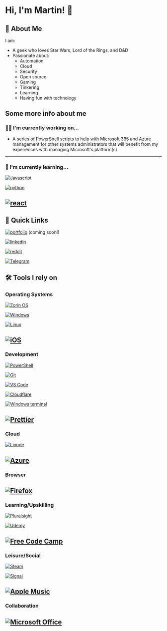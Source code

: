 
# Hi, I'm Martin! 👋


## 🚀 About Me
I am:
- A geek who loves Star Wars, Lord of the Rings, and D&D
- Passionate about:
   - Automation
   - Cloud
   - Security
   - Open source
   - Gaming
   - Tinkering 
   - Learning
   - Having fun with technology


## Some more info about me
### 👩‍💻 I'm currently working on...

- A series of PowerShell scripts to help with Microsoft 365 and Azure management for other systems administrators that will benefit from my experiences with managing Microsoft's platform(s)
---

### 🧠 I'm currently learning...

[![Javascript](https://img.shields.io/badge/JavaScript-323330?style=for-the-badge&logo=javascript&logoColor=F7DF1E)](https://www.javascript.com/)

[![python](https://img.shields.io/badge/Python-FFD43B?style=for-the-badge&logo=python&logoColor=darkgreen)](https://www.python.org/)

[![react](https://img.shields.io/badge/React-20232A?style=for-the-badge&logo=react&logoColor=61DAFB)](https://reactjs.org/)
---

## 🔗 Quick Links
[![portfolio](https://img.shields.io/badge/my_portfolio-000?style=for-the-badge&logo=ko-fi&logoColor=white)](https://martinhiriart.com/) (coming soon!)

[![linkedin](https://img.shields.io/badge/linkedin-0A66C2?style=for-the-badge&logo=linkedin&logoColor=white)](https://www.linkedin.com/in/martin-hiriart-4aa02918b)

[![reddit](https://img.shields.io/badge/Reddit-FF4500?style=for-the-badge&logo=reddit&logoColor=white)](https://reddit.com/u/BL4ZEDB4C0N5)

[![Telegram](https://img.shields.io/badge/Telegram-2CA5E0?style=for-the-badge&logo=telegram&logoColor=white)](https://t.me/BL4ZEDB4C0N5)



## 🛠 Tools I rely on

### Operating Systems
[![Zorin OS](https://img.shields.io/badge/Zorin%20OS-0CC1F3?style=for-the-badge&logo=zorin&logoColor=white)](https://zorin.com/)

[![Windows](https://img.shields.io/badge/Windows-0078D6?style=for-the-badge&logo=windows&logoColor=white)](https://www.microsoft.com/en-us/windows)

[![Linux](https://img.shields.io/badge/Linux-FCC624?style=for-the-badge&logo=linux&logoColor=black)](https://www.kernel.org/)

[![iOS](https://img.shields.io/badge/iOS-000000?style=for-the-badge&logo=ios&logoColor=white)](https://www.apple.com/ios/ios-15/)
---
### Development
[![PowerShell](https://img.shields.io/badge/PowerShell-5391FE?style=for-the-badge&logo=PowerShell&logoColor=white)](https://github.com/powershell/powershell)

[![Git](https://img.shields.io/badge/GIT-E44C30?style=for-the-badge&logo=git&logoColor=white)](https://git-scm.com/)

[![VS Code](https://img.shields.io/badge/Visual_Studio_Code-0078D4?style=for-the-badge&logo=visual%20studio%20code&logoColor=white)](https://code.visualstudio.com/)

[![Cloudflare](https://img.shields.io/badge/Cloudflare-F38020?style=for-the-badge&logo=Cloudflare&logoColor=white)](https://cloudflare.com/)

[![Windows terminal](https://img.shields.io/badge/windows%20terminal-4D4D4D?style=for-the-badge&logo=windows%20terminal&logoColor=white)](https://docs.microsoft.com/en-us/windows/terminal/install)

[![Prettier](https://img.shields.io/badge/prettier-1A2C34?style=for-the-badge&logo=prettier&logoColor=F7BA3E)](https://prettier.io/)
---
### Cloud
[![Linode](https://img.shields.io/badge/Linode-00A95C?style=for-the-badge&logo=Linode&logoColor=white)](https://www.linode.com/)

[![Azure](https://img.shields.io/badge/Microsoft_Azure-0089D6?style=for-the-badge&logo=microsoft-azure&logoColor=white)](https://azure.microsoft.com/en-us/)
---
### Browser
[![Firefox](https://img.shields.io/badge/Firefox_Browser-FF7139?style=for-the-badge&logo=Firefox-Browser&logoColor=white)](https://www.mozilla.org/en-US/firefox/new/)
---
### Learning/Upskilling
[![Pluralsight](https://img.shields.io/badge/Pluralsight-F15B2A?style=for-the-badge&logo=Pluralsight&logoColor=white)](https://www.pluralsight.com/)

[![Udemy](https://img.shields.io/badge/Udemy-EC5252?style=for-the-badge&logo=Udemy&logoColor=white)](https://www.udemy.com/)

[![Free Code Camp](https://img.shields.io/badge/free%20code%20camp-27273D?style=for-the-badge&logo=freecodecamp&logoColor=white)](https://www.freecodecamp.org/)
---
### Leisure/Social
[![Steam](https://img.shields.io/badge/Steam-000000?style=for-the-badge&logo=steam&logoColor=white)](https://store.steampowered.com/)

[![Signal](https://img.shields.io/badge/Signal-3A76F0?style=for-the-badge&logo=signal&logoColor=white)](https://www.signal.org/)

[![Apple Music](https://img.shields.io/badge/apple%20music-F34E68?style=for-the-badge&logo=apple%20music&logoColor=white)](https://music.apple.com)
---
### Collaboration
[![Microsoft Office](https://img.shields.io/badge/Microsoft_Office-D83B01?style=for-the-badge&logo=microsoft-office&logoColor=white)](https://www.microsoft.com/en-us/microsoft-365)
---

